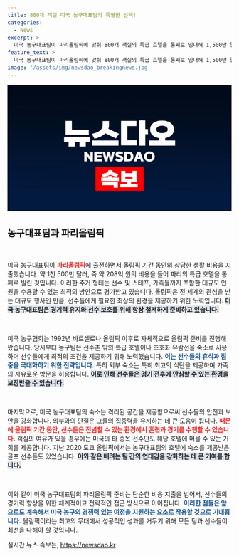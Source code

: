 ```yaml
---
title: 800개 객실 미국 농구대표팀의 특별한 선택!
categories:
  - News
excerpt: >
  미국 농구대표팀이 파리올림픽에 맞춰 800개 객실의 특급 호텔을 통째로 임대해 1,500만 달러를 지출합니다. 선수와 가족들의 최상의 조건을 위해 선택한 이 호화로운 숙소는 과거 올림픽에서도 그들의 비밀 무기였습니다!
feature_text: >
  미국 농구대표팀이 파리올림픽에 맞춰 800개 객실의 특급 호텔을 통째로 임대해 1,500만 달러를 지출합니다. 선수와 가족들의 최상의 조건을 위해 선택한 이 호화로운 숙소는 과거 올림픽에서도 그들의 비밀 무기였습니다!
image: '/assets/img/newsdao_breakingnews.jpg'
---
```


<p><img src="/assets/img/newsdao_breakingnews.jpg" alt="koreaapp 속보" /></p>

<h2 data-ke-size="size26">농구대표팀과 파리올림픽</h2>

<p data-ke-size="size16">&nbsp;</p>

<p>미국 농구대표팀이 <b><span style="color: #ee2323;">파리올림픽</span></b>에 출전하면서 올림픽 기간 동안의 상당한 생활 비용을 지출했습니다. 약 1천 500만 달러, 즉 약 208억 원의 비용을 들어 파리의 특급 호텔을 통째로 빌린 것입니다. 이러한 주거 형태는 선수 및 스태프, 가족들까지 포함한 대규모 인원을 수용할 수 있는 최적의 방안으로 평가받고 있습니다. 올림픽은 전 세계의 관심을 받는 대규모 행사인 만큼, 선수들에게 필요한 최상의 환경을 제공하기 위한 노력입니다. <b><span style="background-color: #21538527;">미국 농구대표팀은 경기력 유지와 선수 보호를 위해 항상 철저하게 준비하고 있습니다.</span></b> </p>

<p data-ke-size="size16">&nbsp;</p>

<p>미국 농구협회는 1992년 바르셀로나 올림픽 이후로 자체적으로 올림픽 준비를 진행해왔습니다. 당시부터 농구팀은 선수촌 밖의 특급 호텔이나 초호화 유람선을 숙소로 사용하며 선수들에게 최적의 조건을 제공하기 위해 노력했습니다. <b><span style="color: #1a5490;">이는 선수들의 휴식과 집중을 극대화하기 위한 전략입니다.</span></b> 특히 외부 숙소는 특히 최고의 식단을 제공하며 가족의 자유로운 방문을 허용합니다. <b><span style="background-color: #21538527;">이로 인해 선수들은 경기 전후에 안심할 수 있는 환경을 보장받을 수 있습니다.</span></b></p>

<p data-ke-size="size16">&nbsp;</p>

<p>마지막으로, 미국 농구대표팀의 숙소는 격리된 공간을 제공함으로써 선수들의 안전과 보안을 강화합니다. 외부와의 단절은 그들의 집중력을 유지하는 데 큰 도움이 됩니다. <b><span style="color: #ee2323;">때문에 올림픽 기간 동안, 선수들은 전념할 수 있는 환경에서 훈련과 경기를 수행할 수 있습니다.</span></b> 객실의 여유가 있을 경우에는 미국의 타 종목 선수단도 해당 호텔에 머물 수 있는 기회를 제공합니다. 지난 2020 도쿄 올림픽에서는 농구대표팀의 호텔에 숙소를 제공받은 골프 선수들도 있었습니다. <b><span style="background-color: #21538527;">이와 같은 배려는 팀 간의 연대감을 강화하는 데 큰 기여를 합니다.</span></b></p>

<p data-ke-size="size16">&nbsp;</p>

<p>이와 같이 미국 농구대표팀의 파리올림픽 준비는 단순한 비용 지출을 넘어서, 선수들의 경기력 향상을 위한 체계적이고 전략적인 접근 방식으로 이어집니다. <b><span style="color: #1a5490;">이러한 점들은 앞으로도 계속해서 미국 농구의 경쟁력 있는 여정을 지원하는 요소로 작용할 것으로 기대됩니다.</span></b> 올림픽이라는 최고의 무대에서 성공적인 성과를 거두기 위해 모든 팀과 선수들이 최선을 다해야 할 것입니다.</p>
실시간 뉴스 속보는, <a href="https://newsdao.kr" rel="dofollow">https://newsdao.kr</a>


